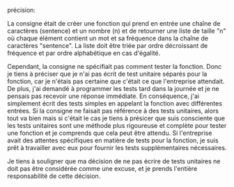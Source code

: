 précision: 

La consigne était de créer une fonction qui prend en entrée 
une chaîne de caractères (sentence) et un nombre (n) et de retourner une liste de taille "n" où chaque élément contient un mot et
sa fréquence dans la chaîne de caractères "sentence". La liste doit être triée par ordre décroissant de fréquence et par ordre alphabétique 
en cas d'égalité.

Cependant, la consigne ne spécifiait pas comment tester la fonction. 
Donc je tiens à préciser que je n'ai pas écrit de test unitaire séparés pour la fonction, car je n'étais pas certaine que c'était ce que l'entreprise attendait.
De plus, j'ai demandé à programmer les tests tard dans la journée et je ne pensais pas recevoir une réponse immédiate. En conséquence, j'ai simplement écrit des tests simples en appelant la fonction avec différentes entrées.
Si la consigne ne faisait pas référence à des tests unitaires, alors tout va bien mais si c'était le cas je tiens à présicer que suis consciente que les tests unitaires sont une méthode plus rigoureuse et complète pour tester une fonction et je comprends que cela peut être attendu. Si l'entreprise avait des attentes spécifiques en matière de tests pour la fonction, je suis prêt à travailler avec eux pour fournir les tests supplémentaires nécessaires.

Je tiens à souligner que ma décision de ne pas écrire de tests unitaires ne doit pas être considérée comme une excuse, et je prends l'entière responsabilité de cette décision.
